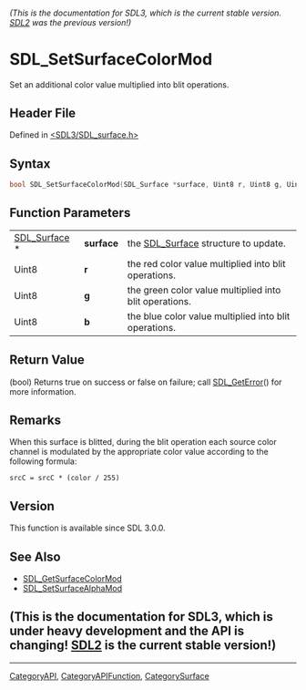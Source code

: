###### (This is the documentation for SDL3, which is the current stable version. [SDL2](https://wiki.libsdl.org/SDL2/) was the previous version!)
# SDL_SetSurfaceColorMod

Set an additional color value multiplied into blit operations.

## Header File

Defined in [<SDL3/SDL_surface.h>](https://github.com/libsdl-org/SDL/blob/main/include/SDL3/SDL_surface.h)

## Syntax

```c
bool SDL_SetSurfaceColorMod(SDL_Surface *surface, Uint8 r, Uint8 g, Uint8 b);
```

## Function Parameters

|                              |             |                                                        |
| ---------------------------- | ----------- | ------------------------------------------------------ |
| [SDL_Surface](SDL_Surface) * | **surface** | the [SDL_Surface](SDL_Surface) structure to update.    |
| Uint8                        | **r**       | the red color value multiplied into blit operations.   |
| Uint8                        | **g**       | the green color value multiplied into blit operations. |
| Uint8                        | **b**       | the blue color value multiplied into blit operations.  |

## Return Value

(bool) Returns true on success or false on failure; call
[SDL_GetError](SDL_GetError)() for more information.

## Remarks

When this surface is blitted, during the blit operation each source color
channel is modulated by the appropriate color value according to the
following formula:

`srcC = srcC * (color / 255)`

## Version

This function is available since SDL 3.0.0.

## See Also

- [SDL_GetSurfaceColorMod](SDL_GetSurfaceColorMod)
- [SDL_SetSurfaceAlphaMod](SDL_SetSurfaceAlphaMod)


## (This is the documentation for SDL3, which is under heavy development and the API is changing! [SDL2](https://wiki.libsdl.org/SDL2/) is the current stable version!)



----
[CategoryAPI](CategoryAPI), [CategoryAPIFunction](CategoryAPIFunction), [CategorySurface](CategorySurface)

